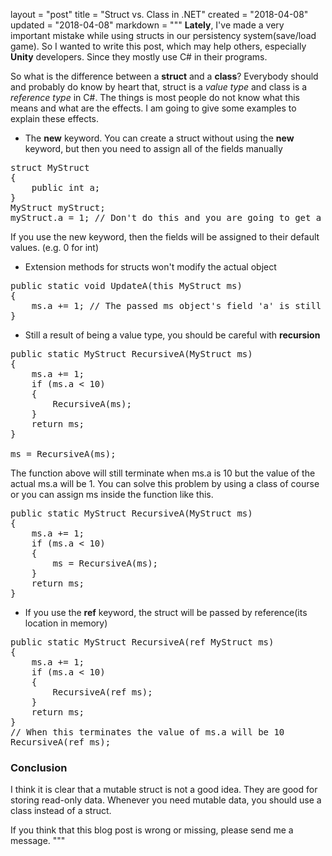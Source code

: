 layout = "post"
title = "Struct vs. Class in .NET"
created = "2018-04-08"
updated = "2018-04-08"
markdown = """
**Lately**, I've made a very important mistake while using structs in our persistency system(save/load game).
So I wanted to write this post, which may help others, especially **Unity** developers. Since they mostly use C#
in their programs.

So what is the difference between a **struct** and a **class**?
Everybody should and probably do know by heart that, struct is a *value type* and class is a *reference type* in C#.
The things is most people do not know what this means and what are the effects.
I am going to give some examples to explain these effects.

* The **new** keyword. You can create a struct without using the **new** keyword, but then you need to assign all of the fields manually
<pre class="prettyprint">
struct MyStruct
{
	public int a;
}
MyStruct myStruct;
myStruct.a = 1; // Don't do this and you are going to get a compile error
</pre>

If you use the new keyword, then the fields will be assigned to their default values. (e.g. 0 for int)

* Extension methods for structs won't modify the actual object
<pre class="prettyprint">
public static void UpdateA(this MyStruct ms)
{
	ms.a += 1; // The passed ms object's field 'a' is still 1, remember pass by value
}
</pre>

* Still a result of being a value type, you should be careful with **recursion**
<pre class="prettyprint">
public static MyStruct RecursiveA(MyStruct ms)  
{  
	ms.a += 1;
	if (ms.a < 10)
	{
		RecursiveA(ms);
	}
	return ms;
}

ms = RecursiveA(ms);
</pre>

The function above will still terminate when ms.a is 10 but the value of the actual ms.a will be 1.
You can solve this problem by using a class of course or you can assign ms inside the function like this.

<pre class="prettyprint">
public static MyStruct RecursiveA(MyStruct ms)  
{  
	ms.a += 1;
	if (ms.a < 10)
	{
		ms = RecursiveA(ms);
	}
	return ms;
}
</pre>

* If you use the **ref** keyword, the struct will be passed by reference(its location in memory)
<pre class="prettyprint">
public static MyStruct RecursiveA(ref MyStruct ms)  
{  
	ms.a += 1;
	if (ms.a < 10)
	{
		RecursiveA(ref ms);
	}
	return ms;
}
// When this terminates the value of ms.a will be 10
RecursiveA(ref ms);
</pre>

### Conclusion

I think it is clear that a mutable struct is not a good idea. They are good for storing read-only data. Whenever you need mutable data, you should use a class instead of a struct.

If you think that this blog post is wrong or missing, please send me a message.
"""

